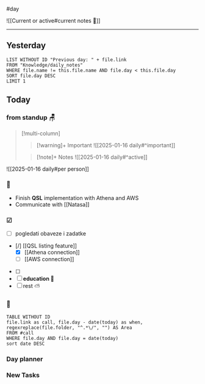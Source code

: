 #day

![[Current or active#current notes 📓]]

---
## Yesterday
```dataview
LIST WITHOUT ID "Previous day: " + file.link
FROM "Knowledge/daily_notes"
WHERE file.name != this.file.name AND file.day < this.file.day
SORT file.day DESC
LIMIT 1
```

## Today

### from standup 🪑

> [!multi-column]
>> [!warning]+ Important
>> ![[2025-01-16 daily#^important]]
>
>> [!note]+ Notes
>> ![[2025-01-16 daily#^active]]

![[2025-01-16 daily#per person]]

###  🎏
- Finish **QSL** implementation with Athena and AWS 
- Communicate with [[Natasa]]

### ☑
- [ ] pogledati  obaveze i zadatke
- [/] [[QSL listing feature]]
	- [x] [[Athena connection]]
	- [ ] [[AWS connection]]
	
- [ ] 
- [ ] **education 🎒**
- [ ] rest ⛅ 

### 🤙
```dataview
TABLE WITHOUT ID
file.link as call, file.day - date(today) as when, regexreplace(file.folder, "^.*\/", "") AS Area
FROM #call
WHERE file.day AND file.day = date(today)
sort date DESC
```
### Day planner

### New Tasks
